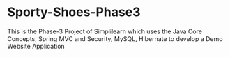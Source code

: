 # Sporty-Shoes-Phase3
This is the Phase-3 Project of Simplilearn which uses the Java Core Concepts, Spring MVC and Security, MySQL, Hibernate to develop a Demo Website Application
